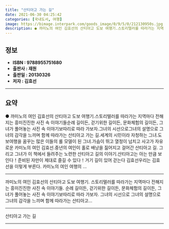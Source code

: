 ```yaml
---
title: "산티아고 가는 길"
date: 2021-06-30 04:25:42
categories: [국내도서, 여행]
image: https://bimage.interpark.com/goods_image/0/9/5/0/212130950s.jpg
description: ● 까미노의 여인 김효선의 산티아고 도보 여행기.스토리텔러를 따라가는 지역마다 전해지는 흥미진진한 사진 속 이야기들순례 길이든, 걷기위한 길이든, 문화체험의 길이든, 그녀가 풀어놓는 사진 속 이야기보따리로 따라 가보자.그녀의 시선으로그녀의 설명으로 그녀의 감각을 느끼며 함께 따라가는
---
```


## **정보**

- **ISBN : 9788955751680**
- **출판사 : 재원**
- **출판일 : 20130326**
- **저자 : 김효선**

------



## **요약**

●  까미노의 여인 김효선의 산티아고 도보 여행기.스토리텔러를 따라가는 지역마다 전해지는 흥미진진한 사진 속 이야기들순례 길이든, 걷기위한 길이든, 문화체험의 길이든, 그녀가 풀어놓는 사진 속 이야기보따리로 따라 가보자.그녀의 시선으로그녀의 설명으로 그녀의 감각을 느끼며 함께 따라가는 산티아고 가는 길.세계의 시민이라 자청하는 그녀.도보여행을 꿈꾸는 많은 이들의 롤 모델이 된 그녀.가슴이 뛰고 열정이 넘치고 사고가 자유로운 카미노의 여인 김효선.중년의 여인이 홀로 배낭을 짊어지고 걸어간 산티아고 길. 그리고 그녀가 이 책에서 들려주는 노련한 산티아고 길의 이야기.산티아고는 아는 만큼 보인다！준비된 자만이 제대로 즐길 수 있다！거기 길이 있어 걷는다 김효선우리는 김효선을 이렇게 부른다. 카미노의 여인 여행의 ...

------

까미노의 여인 김효선의 산티아고 도보 여행기. 스토리텔러를 따라가는 지역마다 전해지는 흥미진진한 사진 속 이야기들. 순례 길이든, 걷기위한 길이든, 문화체험의 길이든, 그녀가 풀어놓는 사진 속 이야기보따리로 따라 가보자. 그녀의 시선으로 그녀의 설명으로 그녀의 감각을 느끼며 함께 따라가는 산티아고... 

------


산티아고 가는 길 

------


